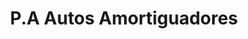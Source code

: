 ---
title: "P.A Autos Amortiguadores"
url: /bogota-d-c/p-a-autos-amortiguadores/
shop: reparación de automóviles
---